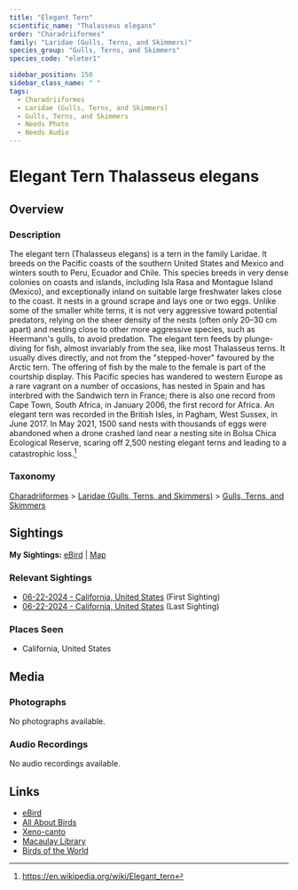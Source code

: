 ```yaml
---
title: "Elegant Tern"
scientific_name: "Thalasseus elegans"
order: "Charadriiformes"
family: "Laridae (Gulls, Terns, and Skimmers)"
species_group: "Gulls, Terns, and Skimmers"
species_code: "eleter1"

sidebar_position: 150
sidebar_class_name: " "
tags: 
  - Charadriiformes
  - Laridae (Gulls, Terns, and Skimmers)
  - Gulls, Terns, and Skimmers
  - Needs Photo
  - Needs Audio
---
```


# Elegant Tern <span className='sci_name'>Thalasseus elegans</span>

## Overview

### Description
The elegant tern (Thalasseus elegans) is a tern in the family Laridae. It breeds on the Pacific coasts of the southern United States and Mexico and winters south to Peru, Ecuador and Chile.
This species breeds in very dense colonies on coasts and islands, including Isla Rasa and Montague Island (Mexico), and exceptionally inland on suitable large freshwater lakes close to the coast. It nests in a ground scrape and lays one or two eggs. Unlike some of the smaller white terns, it is not very aggressive toward potential predators, relying on the sheer density of the nests (often only 20–30 cm apart) and nesting close to other more aggressive species, such as Heermann's gulls, to avoid predation.
The elegant tern feeds by plunge-diving for fish, almost invariably from the sea, like most Thalasseus terns. It usually dives directly, and not from the "stepped-hover" favoured by the Arctic tern.  The offering of fish by the male to the female is part of the courtship display.
This Pacific species has wandered to western Europe as a rare vagrant on a number of occasions, has nested in Spain and has interbred with the Sandwich tern in France; there is also one record from Cape Town, South Africa, in January 2006, the first record for Africa. An elegant tern was recorded in the British Isles, in Pagham, West Sussex, in June 2017. In May 2021, 1500 sand nests with thousands of eggs were abandoned when a drone crashed land near a nesting site in Bolsa Chica Ecological Reserve, scaring off 2,500 nesting elegant terns and leading to a catastrophic loss.[^1]

[^1]: https://en.wikipedia.org/wiki/Elegant_tern

### Taxonomy
[Charadriiformes](/tags/charadriiformes) > [Laridae (Gulls, Terns, and Skimmers)](/tags/laridae-gulls-terns-and-skimmers) > [Gulls, Terns, and Skimmers](/tags/gulls-terns-and-skimmers)


## Sightings

**My Sightings:** [eBird](https://ebird.org/lifelist?r=world&time=life&spp=eleter1) | [Map](/map?species_code=eleter1)

### Relevant Sightings

* [06-22-2024 - California, United States](https://ebird.org/checklist/S183306526) (First Sighting)
* [06-22-2024 - California, United States](https://ebird.org/checklist/S183306505) (Last Sighting)

### Places Seen

* California, United States



## Media
### Photographs
No photographs available.

### Audio Recordings
No audio recordings available.

## Links
* [eBird](https://ebird.org/species/eleter1) 
* [All About Birds](https://www.allaboutbirds.org/guide/eleter1) 
* [Xeno-canto](https://www.xeno-canto.org/species/thalasseus-elegans) 
* [Macaulay Library](https://search.macaulaylibrary.org/catalog?taxonCode=eleter1&sort=rating_rank_desc)
* [Birds of the World](https://birdsoftheworld.org/bow/species/eleter1)
